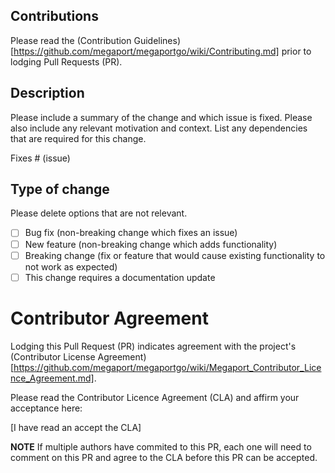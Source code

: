 ## Contributions

Please read the (Contribution Guidelines)[https://github.com/megaport/megaportgo/wiki/Contributing.md]
prior to lodging Pull Requests (PR).

## Description

Please include a summary of the change and which issue is fixed. Please also include any relevant motivation and context. 
List any dependencies that are required for this change.

Fixes # (issue)

## Type of change

Please delete options that are not relevant.

- [ ] Bug fix (non-breaking change which fixes an issue)
- [ ] New feature (non-breaking change which adds functionality)
- [ ] Breaking change (fix or feature that would cause existing functionality to not work as expected)
- [ ] This change requires a documentation update

# Contributor Agreement

Lodging this Pull Request (PR) indicates agreement with the project's 
(Contributor License Agreement)[https://github.com/megaport/megaportgo/wiki/Megaport_Contributor_Licence_Agreement.md].

Please read the Contributor Licence Agreement (CLA) and affirm your acceptance here:

[I have read an accept the CLA]

**NOTE** If multiple authors have commited to this PR, each one will need to comment on this PR and 
agree to the CLA before this PR can be accepted.
